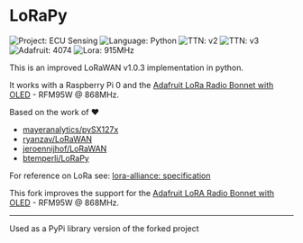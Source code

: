 # LoRaPy
![Project: ECU Sensing](https://img.shields.io/badge/Project-ECU%20Sensing-blueviolet)
![Language: Python](https://img.shields.io/badge/language-Python3-blue)
![TTN: v2](https://img.shields.io/badge/TTN-v2-success)
![TTN: v3](https://img.shields.io/badge/TTN-v3-success)
![Adafruit: 4074](https://img.shields.io/badge/Adafruit-4074-success)
![Lora: 915MHz](https://img.shields.io/badge/Lora-915MHz-success)

This is an improved LoRaWAN v1.0.3 implementation in python.

It works with a Raspberry Pi 0 and the [Adafruit LoRa Radio Bonnet with OLED](https://www.adafruit.com/product/4074) - RFM95W @ 868MHz.

Based on the work of ❤️
- [mayeranalytics/pySX127x](https://github.com/mayeranalytics/pySX127x)
- [ryanzav/LoRaWAN](https://github.com/ryanzav/LoRaWAN)
- [jeroennijhof/LoRaWAN](https://github.com/jeroennijhof/LoRaWAN)
- [btemperli/LoRaPy](https://github.com/btemperli/LoRaPy)

For reference on LoRa see: [lora-alliance: specification](https://www.lora-alliance.org/portals/0/specs/LoRaWAN%20Specification%201R0.pdf)

This fork improves the support for the [Adafruit LoRA Radio Bonnet with OLED](https://www.adafruit.com/product/4074) - RFM95W @ 868MHz.

---

Used as a PyPi library version of the forked project
